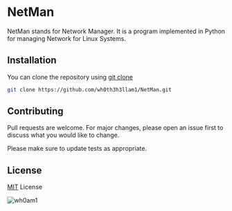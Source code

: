 # NetMan

NetMan stands for Network Manager. It is a program implemented in Python for managing Network for Linux Systems.

## Installation

You can clone the repository using [git clone](https://github.com/wh0th3h3llam1/NetMan.git)

```bash
git clone https://github.com/wh0th3h3llam1/NetMan.git
```

## Contributing
Pull requests are welcome. For major changes, please open an issue first to discuss what you would like to change.

Please make sure to update tests as appropriate.

## License
[MIT](https://choosealicense.com/licenses/mit/) License


![wh0am1](https://tryhackme-badges.s3.amazonaws.com/wh0am1.png "wh0am1")
<script src="https://tryhackme.com/badge/27250"></script>
